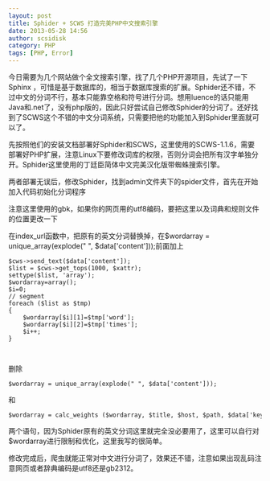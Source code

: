 ```yaml
---
layout: post
title: Sphider + SCWS 打造完美PHP中文搜索引擎
date: 2013-05-28 14:56
author: scsidisk
category: PHP
tags: [PHP, Error]
---
```


今日需要为几个网站做个全文搜索引擎，找了几个PHP开源项目，先试了一下Sphinx ，可惜是基于数据库的，相当于数据库搜索的扩展。Sphider还不错，不过中文的分词不行，基本只能靠空格和符号进行分词。想用luence的话只能用Java和.net了，没有php版的，因此只好尝试自己修改Sphider的分词了。还好找到了SCWS这个不错的中文分词系统，只需要把他的功能加入到Sphider里面就可以了。

先按照他们的安装文档部署好Sphider和SCWS，这里使用的SCWS-1.1.6，需要部署好PHP扩展，注意Linux下要修改词库的权限，否则分词会把所有汉字单独分开。Sphider这里使用的丁廷臣简体中文完美汉化版带蜘蛛搜索引擎。

两者部署无误后，修改Sphider，找到admin文件夹下的spider文件，首先在开始加入代码初始化分词程序

注意这里使用的gbk，如果你的网页用的utf8编码，要把这里以及词典和规则文件的位置更改一下

在index_url函数中，把原有的英文分词替换掉，在$wordarray = unique_array(explode(" ", $data['content']));前面加上

    $cws->send_text($data['content']);   
    $list = $cws->get_tops(1000, $xattr);   
    settype($list, 'array');   
    $wordarray=array();   
    $i=0;   
    // segment   
    foreach ($list as $tmp)   
    {          
        $wordarray[$i][1]=$tmp['word'];   
        $wordarray[$i][2]=$tmp['times'];   
        $i++;   
    } 

     
删除

    $wordarray = unique_array(explode(" ", $data['content']));

和

    $wordarray = calc_weights ($wordarray, $title, $host, $path, $data['keywords']); 

两个语句，因为Sphider原有的英文分词这里就完全没必要用了，这里可以自行对$wordarray进行限制和优化，这里我写的很简单。

修改完成后，爬虫就能正常对中文进行分词了，效果还不错，注意如果出现乱码注意网页或者辞典编码是utf8还是gb2312。
